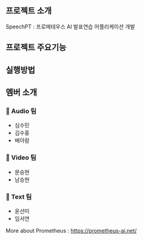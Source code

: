 ## 프로젝트 소개
SpeechPT : 프로메테우스 AI 발표연습 어플리케이션 개발

## 프로젝트 주요기능

## 실행방법


## 멤버 소개 
### 🎵 Audio 팀
- 심수민
- 김수홍
- 배아람

### 🎥 Video 팀
- 문승현
- 남승현

### 📝 Text 팀
- 윤선미
- 임서연


More about Prometheus : https://prometheus-ai.net/
